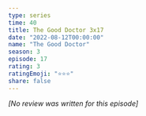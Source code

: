 ```yaml
---
type: series
time: 40
title: The Good Doctor 3x17
date: "2022-08-12T00:00:00"
name: "The Good Doctor"
season: 3
episode: 17
rating: 3
ratingEmoji: "⭐️⭐️⭐️"
share: false
---
```


_[No review was written for this episode]_
